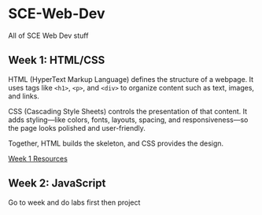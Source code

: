 # SCE-Web-Dev
All of SCE Web Dev stuff

## Week 1: HTML/CSS
HTML (HyperText Markup Language) defines the structure of a webpage. It uses tags like `<h1>`, `<p>`, and `<div>` to organize content such as text, images, and links.

CSS (Cascading Style Sheets) controls the presentation of that content. It adds styling—like colors, fonts, layouts, spacing, and responsiveness—so the page looks polished and user-friendly.

Together, HTML builds the skeleton, and CSS provides the design.

[Week 1 Resources](https://github.com/iOliver678/SCE-Web-Dev/tree/main/week1)

## Week 2: JavaScript


Go to week and do labs first then project
